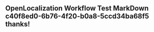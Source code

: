 <properties
ms.topic="hero-topic"
ms.test1="hero-topic"
ms.test2="test"/>

## OpenLocalization Workflow Test MarkDown c40f8ed0-6b76-4f20-b0a8-5ccd34ba68f5 thanks!
